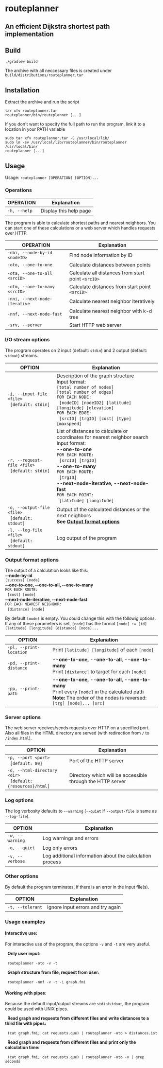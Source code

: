# routeplanner
## An efficient Dijkstra shortest path implementation

## Build

```
./gradlew build
```

The archive with all neccessary files is created under `build/distributions/routeplanner.tar`


## Installation

Extract the archive and run the script
```
tar xfv routeplanner.tar
routeplanner/bin/routeplanner [...]
```
If you don't want to specify the full path to run the program, link it to a location in your PATH variable
```
sudo tar xfv routeplanner.tar -C /usr/local/lib/
sudo ln -sv /usr/local/lib/routeplanner/bin/routeplanner /usr/local/bin/
routeplanner [...]
```


## Usage

Usage: `routeplanner [OPERATION] [OPTION]...`


### Operations

OPERATION | Explanation
-|-
`-h, --help` | Display this help page

The program is able to calculate shortest paths and nearest neighbors. You can start one of these calculations or a web server which handles requests over HTTP.

OPERATION | Explanation
-|-
`-nbi, --node-by-id <nodeID>` | Find node information by ID
`-oto, --one-to-one` | Calculate distances between points
`-ota, --one-to-all <srcID>` | Calculate all distances from start point `<srcID>`
`-otm, --one-to-many <srcID>` | Calculate distances from start point `<srcID>`
`-nni, --next-node-iterative` | Calculate nearest neighbor iteratively
`-nnf, --next-node-fast` | Calculate nearest neighbor with k-d tree
`-srv, --server` | Start HTTP web server


### I/O stream options

The program operates on 2 input (default: `stdin`) and 2 output (default: `stdout`) streams.

OPTION | Explanation
-|-
`-i, --input-file <file>`<br>&nbsp;&nbsp;`[default: stdin]` | Description of the graph structure<br>Input format:<br>`[total number of nodes]`<br>`[total number of edges]`<br>`FOR EACH NODE:`<br>&nbsp;&nbsp;`[nodeID] [nodeID2] [latitude] [longitude] [elevation]`<br>`FOR EACH EDGE:`<br>&nbsp;&nbsp;`[srcID] [trgID] [cost] [type] [maxspeed]`
`-r, --request-file <file>`<br>&nbsp;&nbsp;`[default: stdin]` | List of distances to calculate or coordinates for nearest neighbor search<br>Input format:<br>**--one-to-one**<br>`FOR EACH ROUTE:`<br>&nbsp;&nbsp;`[srcID] [trgID]`<br>**--one-to-many**<br>`FOR EACH ROUTE:`<br>&nbsp;&nbsp;`[trgID]`<br>**--next-node-iterative, --next-node-fast**<br>`FOR EACH POINT:`<br>&nbsp;&nbsp;`[latitude] [longitude]`
`-o, --output-file <file>`<br>&nbsp;&nbsp;`[default: stdout]` | Output of the calculated distances or the next neighbors<br>**See [Output format options](#output-format-options)**
`-l, --log-file <file>`<br>&nbsp;&nbsp;`[default: stdout]` | Log output of the program


### <a name="output-format-options"></a>Output format options

The output of a calculation looks like this:<br>**--node-by-id**<br>`[success] [node]`<br>**--one-to-one, --one-to-all, --one-to-many**<br>`FOR EACH ROUTE:`<br>&nbsp;&nbsp;`[cost] [node]`<br>**--next-node-iterative, --next-node-fast**<br>`FOR EACH NEAREST NEIGHBOR:`<br>&nbsp;&nbsp;`[distance] [node]`

By default `[node]` is empty. You could change this with the followig options. If any of these parameters is set, `[node]` has the format `[node] := [id] [latitude] [longitude] [distance] [node]...`

OPTION | Explanation
-|-
`-pl, --print-location` | Print `[latitude] [longitude]` of each `[node]`
`-pd, --print-distance` | **--one-to-one, --one-to-all, --one-to-many**<br>Print `[distance]` to target for each `[node]`
`-pp, --print-path` | **--one-to-one, --one-to-all, --one-to-many**<br>Print every `[node]` in the calculated path<br>**Note:** The order of the nodes is reversed: `[trg] [node]... [src]`


### Server options

The web server receives/sends requests over HTTP on a specified port. Also all files in the HTML directory are served (with redirection from `/` to `/index.html`).

OPTION | Explanation
-|-
`-p, --port <port>`<br>&nbsp;&nbsp;`[default: 80]` | Port of the HTTP server
`-d, --html-directory <dir>`<br>&nbsp;&nbsp;`[default: {resources}/html]` | Directory which will be accessible through the HTTP server


### Log options

The log verbosity defaults to `--warning` (`--quiet` if `--output-file` is same as `--log-file`).

OPTION | Explanation
-|-
`-w, --warning` | Log warnings and errors
`-q, --quiet` | Log only errors
`-v, --verbose` | Log additional information about the calculation process


### Other options

By default the program terminates, if there is an error in the input file(s).

OPTION | Explanation
-|-
`-t, --tolerant` | Ignore input errors and try again


### Usage examples

#### Interactive use:

For interactive use of the program, the options `-v` and `-t` are very useful.

&nbsp;&nbsp;**Only user input:**

&nbsp;&nbsp;```routeplanner -oto -v -t```

&nbsp;&nbsp;**Graph structure from file, request from user:**

&nbsp;&nbsp;```routeplanner -nnf -v -t -i graph.fmi```


#### Working with pipes:

Because the default input/output streams are `stdin`/`stdout`, the program could be used with UNIX pipes.

&nbsp;&nbsp;**Read graph and requests from different files and write distances to a third file with pipes:**

&nbsp;&nbsp;```(cat graph.fmi; cat requests.que) | routeplanner -oto > distances.ist```

&nbsp;&nbsp;**Read graph and requests from different files and print only the calculation time:**

&nbsp;&nbsp;```(cat graph.fmi; cat requests.que) | routeplanner -oto -v | grep seconds```

